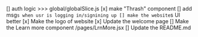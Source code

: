 [] auth logic >>> global/globalSlice.js
[x] make "Thrash" component
[] add msg`s when usr is logging in/signining up
[] make the website`s UI better
[x] Make the logo of website
[x] Update the welcome page
[] Make the Learn more component /pages/LrnMore.jsx
[] Update the README.md